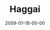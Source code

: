 ---
layout: message
category: message
series: "Lost Books"
title: "Haggai"
date: 2009-01-18-00-00
message_id: 541
audio: "http://s3.amazonaws.com/crossroads-media/messages/audio/LostBooks2.mp3"
audio-duration: "25:12"
program: "http://s3.amazonaws.com/crossroads-media/documents/0117_18Program.pdf"
notes-description: ""
notes: "http://s3.amazonaws.com/crossroads-media/documents/SN_01_17-18_08.pdf"
notes-title: "Lost Books&#58; Haggai (Study Notes)"
description: "If we want spiritual greatness, we must pay the price by being intentional. In this talk, Brian Tome highlights the theme of intentionality found in the Old Testament book of Haggai."
video: "http://s3.amazonaws.com/crossroads-media/messages/video/LostBooks2.mp4"
video-duration: "33:12"
video-image: "http://s3.amazonaws.com/crossroads-media/images/LostBooks2-still.jpg"
explicit: false
---